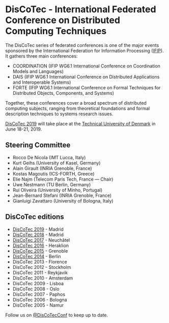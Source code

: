 # DisCoTec - International Federated Conference on Distributed Computing Techniques 

The DisCoTec series of federated conferences is one of the major events sponsored by the International Federation for Information Processing ([IFIP](http://www.ifip.org)). It gathers three main conferences:
* COORDINATION (IFIP WG6.1 International Conference on Coordination Models and Languages)
* DAIS (IFIP WG6.1 International Conference on Distributed Applications and Interoperable Systems)
* FORTE (IFIP WG6.1 International Conference on Formal Techniques for Distributed Objects, Components, and Systems)

Together, these conferences cover a broad spectrum of distributed computing subjects,
ranging from theoretical foundations and formal description techniques to systems
research issues. 

[DisCoTec 2019](/2019) will take place at the [Technical University of Denmark](http://www.dtu.dk) in June 18-21, 2019.

## Steering Committee
* Rocco De Nicola (IMT Lucca, Italy)
* Kurt Geihs (University of Kasel, Germany)
* Alain Girault (INRIA Grenoble, France)
* Kostas Magoutis (ICS-FORTH, Greece)
* Elie Najm (Telecom Paris Tech, France — Chair)
* Uwe Nestmann (TU Berlin, Germany)
* Rui Oliveira (University of Minho, Portugal)
* Jean-Bernard Stefani (INRIA Grenoble, France)
* Gianluigi Zavattaro (University of Bologna, Italy)

## DisCoTec editions
* [DisCoTec 2019](http://2019.discotec.org/) - Madrid
* [DisCoTec 2018](http://2018.discotec.org/) - Madrid
* [DisCoTec 2017](http://2017.discotec.org/) - Neuchâtel
* [DisCoTec 2016](http://2016.discotec.org/) - Heraklion
* [DisCoTec 2015](http://discotec2015.inria.fr/) - Grenoble
* [DisCoTec 2014](https://www.discotec2014.tu-berlin.de/) - Berlin
* DisCoTec 2013 - Florence
* DisCoTec 2012 - Stockholm
* DisCoTec 2011 - Reykjavik
* DisCoTec 2010 - Amsterdam
* DisCoTec 2009 - Lisboa
* DisCoTec 2008 - Oslo
* DisCoTec 2007 - Paphos
* DisCoTec 2006 - Bologna
* DisCoTec 2005 - Namur

Follow us on [@DisCoTecConf](https://twitter.com/DisCoTecConf) to keep up to date.
